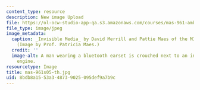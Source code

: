 ```yaml
---
content_type: resource
description: New image Upload
file: https://ol-ocw-studio-app-qa.s3.amazonaws.com/courses/mas-961-ambient-intelligence-spring-2005/8bdb8a1553a348739025095def9a7b9c_mas-961s05-th.jpg
file_type: image/jpeg
image_metadata:
  caption: _Invisible Media_ by David Merrill and Pattie Maes of the MIT Media Lab.
    (Image by Prof. Patricia Maes.)
  credit: ''
  image-alt: A man wearing a bluetooth earset is crouched next to an internal combustion
    engine.
resourcetype: Image
title: mas-961s05-th.jpg
uid: 8bdb8a15-53a3-4873-9025-095def9a7b9c
---
```

